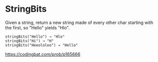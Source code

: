 # StringBits

Given a string, return a new string made of every other char starting with the first, so "Hello" yields "Hlo".
```
stringBits("Hello") → "Hlo"
stringBits("Hi") → "H"
stringBits("Heeololeo") → "Hello"
```
https://codingbat.com/prob/p165666